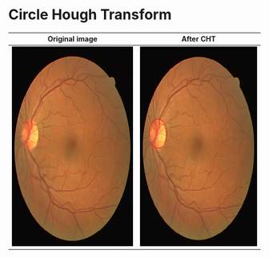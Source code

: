 # Circle Hough Transform

Original image             |  After CHT
:-------------------------:|:-------------------------:
<img src="https://github.com/farkoo/Circle-Hough-Transform/blob/master/01_test.png" alt="Snow" width=400 height=400>  |  <img src="https://github.com/farkoo/Circle-Hough-Transform/blob/master/Result_01_test.png" alt="Forest" width=400 height=400>
